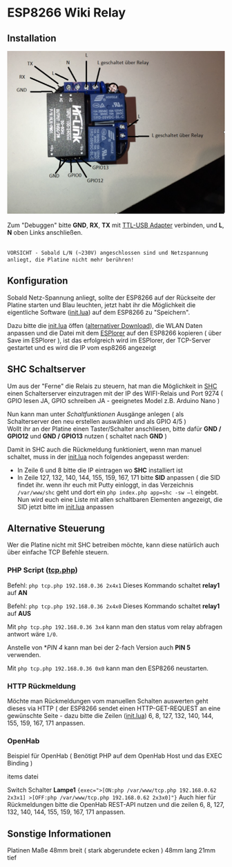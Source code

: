# ESP8266 Wiki Relay

## Installation

![Anschluss](/anschluss.png?raw=true)

Zum "Debuggen" bitte **GND**, **RX**, **TX** mit [TTL-USB Adapter](http://www.elecfreaks.com/wiki/index.php?title=USB_to_RS232_Converter) verbinden, und **L**, **N** oben Links anschließen.

```

VORSICHT - Sobald L/N (~230V) angeschlossen sind und Netzspannung anliegt, die Platine nicht mehr berühren!

```
## Konfiguration

Sobald Netz-Spannung anliegt, sollte der ESP8266 auf der Rückseite der Platine starten und Blau leuchten, jetzt habt ihr die Möglichkeit die eigentliche Software ([init.lua](/init.lua)) auf dem ESP8266 zu "Speichern".


Dazu bitte die [init.lua](/init.lua) öffen ([alternativer Download](https://drive.google.com/file/d/0ByLsbjUPhHlycGx1UG9objRaZVE/view?usp=sharing)), die WLAN Daten anpassen und die Datei mit dem [ESPlorer](http://esp8266.ru/esplorer/) auf den ESP8266 kopieren ( über Save im ESPlorer ), ist das erfolgreich wird im ESPlorer, der TCP-Server gestartet und es wird die IP vom esp8266 angezeigt


## SHC Schaltserver

Um aus der "Ferne" die Relais zu steuern, hat man die Möglichkeit in [SHC](http://rpi-controlcenter.de/) einen Schalterserver einzutragen mit der IP des WIFI-Relais und Port 9274 ( GPIO lesen JA, GPIO schreiben JA - geeignetes Model z.B. Arduino Nano ) 

Nun kann man unter *Schaltfunktionen* Ausgänge anlegen ( als Schalterserver den neu erstellen auswählen und als GPIO 4/5 )  
Wollt ihr an der Platine einen Taster/Schalter anschliesen, bitte dafür **GND / GPIO12** und  **GND / GPIO13** nutzen ( schaltet nach **GND** ) 

Damit in SHC auch die Rückmeldung funktioniert, wenn man manuel schaltet, muss in der [init.lua](/init.lua) noch folgendes angepasst werden:

- In Zeile 6 und 8 bitte die IP eintragen wo **SHC** installiert ist 
- In Zeile 127, 132, 140, 144, 155, 159, 167, 171 bitte **SID** anpassen  ( die SID findet ihr. wenn ihr euch mit Putty einloggt, in das Verzeichnis `/var/www/shc` geht und dort ein `php index.php app=shc -sw –l` eingebt. Nun wird euch eine Liste mit allen schaltbaren Elementen angezeigt, die SID jetzt bitte im [init.lua](/init.lua) anpassen

## Alternative Steuerung

Wer die Platine nicht mit SHC betreiben möchte, kann diese natürlich auch über einfache TCP Befehle steuern.

### PHP Script ([tcp.php](/tcp.php))

Befehl: `php tcp.php 192.168.0.36 2x4x1`
Dieses Kommando schaltet **relay1** auf **AN**

Befehl: `php tcp.php 192.168.0.36 2x4x0`
Dieses Kommando schaltet **relay1** auf **AUS**

Mit `php tcp.php 192.168.0.36 3x4` kann man den status vom relay abfragen antwort wäre `1/0`.

Anstelle von **PIN 4* kann man bei der 2-fach Version auch **PIN 5** verwenden.

Mit `php tcp.php 192.168.0.36 0x0` kann man den ESP8266 neustarten.

### HTTP Rückmeldung

Möchte man Rückmeldungen vom manuellen Schalten auswerten geht dieses via HTTP ( der ESP8266 sendet einen HTTP-GET-REQUEST an eine gewünschte Seite - dazu bitte die Zeilen ([init.lua](/init.lua)) 6, 8, 127, 132, 140, 144, 155, 159, 167, 171 anpassen.

### OpenHab

Beispiel für OpenHab ( Benötigt PHP auf dem OpenHab Host und das EXEC Binding )

items datei

Switch Schalter **Lampe1** `{exec=">[ON:php /var/www/tcp.php 192.168.0.62 2x3x1] >[OFF:php /var/www/tcp.php 192.168.0.62 2x3x0]"}`
Auch hier für Rückmeldungen bitte die OpenHab REST-API nutzen und die zeilen 6, 8, 127, 132, 140, 144, 155, 159, 167, 171 anpassen.

## Sonstige Informationen

Platinen Maße
48mm breit ( stark abgerundete ecken )
48mm lang
21mm tief
